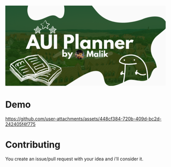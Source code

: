 ![](./public/banner.png)

# Demo

https://github.com/user-attachments/assets/448cf384-720b-409d-bc2d-242405f4f775

# Contributing

You create an issue/pull request with your idea and i'll consider it.
